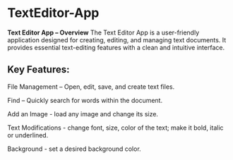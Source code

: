 # TextEditor-App

**Text Editor App – Overview**
The Text Editor App is a user-friendly application designed for creating, editing, and managing text documents. It provides essential text-editing features with a clean and intuitive interface.

## Key Features:
File Management – Open, edit, save, and create text files.

Find – Quickly search for words within the document.

Add an Image - load any image and change its size.

Text Modifications - change font, size, color of the text; make it bold, italic or underlined.

Background - set a desired background color.

